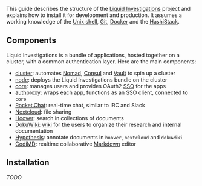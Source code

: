 This guide describes the structure of the [Liquid Investigations][] project and explains how to install it for development and production. It assumes a working knowledge of the [Unix shell][], [Git][], [Docker][] and the [HashiStack][].

[Liquid Investigations]: https://liquidinvestigations.github.io/
[Unix shell]: https://en.wikipedia.org/wiki/Unix_shell
[Git]: https://git-scm.com/
[Docker]: https://en.wikipedia.org/wiki/Docker_(software)
[HashiStack]: https://www.hashicorp.com/cloud-operating-model

## Components
Liquid Investigations is a bundle of applications, hosted together on a cluster, with a common authentication layer. Here are the main components:

* [cluster][]: automates [Nomad][], [Consul][] and [Vault][] to spin up a cluster
* [node][]: deploys the Liquid Investigations bundle on the cluster
* [core][]: manages users and provides OAuth2 [SSO][] for the apps
* [authproxy][]: wraps each app, functions as an SSO client, connected to `core`
* [Rocket.Chat][]: real-time chat, similar to IRC and Slack
* [Nextcloud][]: file sharing
* [Hoover][]: search in collections of documents
* [DokuWiki][]: [wiki][] for the users to organize their research and internal documentation
* [Hypothesis][]: annotate documents in `hoover`, `nextcloud` and `dokuwiki`
* [CodiMD][]: realtime collaborative [Markdown][] editor

[cluster]: https://github.com/liquidinvestigations/cluster
[Nomad]: https://www.nomadproject.io/
[Consul]: https://www.consul.io/
[Vault]: https://www.vaultproject.io/
[node]: https://github.com/liquidinvestigations/node
[core]: https://github.com/liquidinvestigations/core
[SSO]: https://en.wikipedia.org/wiki/Single_sign-on
[authproxy]: https://github.com/liquidinvestigations/authproxy
[Rocket.Chat]: https://rocket.chat/
[Nextcloud]: https://github.com/liquidinvestigations/liquid-nextcloud
[Hoover]: https://github.com/liquidinvestigations/h
[DokuWiki]: https://github.com/liquidinvestigations/liquid-dokuwiki
[wiki]: https://en.wikipedia.org/wiki/Wiki
[Hypothesis]: https://github.com/liquidinvestigations/h
[CodiMD]: https://github.com/liquidinvestigations/codimd-server
[Markdown]: https://en.wikipedia.org/wiki/Markdown

## Installation
*TODO*
